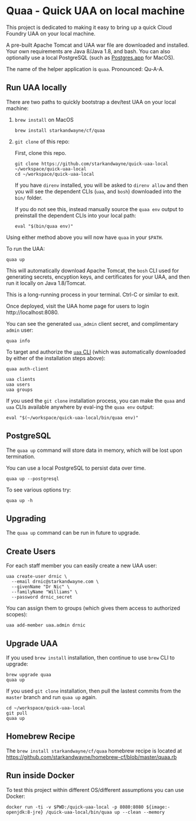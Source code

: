 # Quaa - Quick UAA on local machine

This project is dedicated to making it easy to bring up a quick Cloud Foundry UAA on your local machine.

A pre-built Apache Tomcat and UAA war file are downloaded and installed. Your own requirements are Java 8/Java 1.8, and bash. You can also optionally use a local PostgreSQL (such as [Postgres.app](https://postgresapp.com/) for MacOS).

The name of the helper application is `quaa`. Pronounced: Qu-A-A.

## Run UAA locally

There are two paths to quickly bootstrap a dev/test UAA on your local machine:

1. `brew install` on MacOS
    ```plain
    brew install starkandwayne/cf/quaa
    ```
1. `git clone` of this repo:

    First, clone this repo.

    ```plain
    git clone https://github.com/starkandwayne/quick-uaa-local ~/workspace/quick-uaa-local
    cd ~/workspace/quick-uaa-local
    ```

    If you have `direnv` installed, you will be asked to `direnv allow` and then you will see the dependent CLIs (`uaa`, and `bosh`) downloaded into the `bin/` folder.

    If you do not see this, instead manually source the `quaa env` output to preinstall the dependent CLIs into your local path:

    ```plain
    eval "$(bin/quaa env)"
    ```

Using either method above you will now have `quaa` in your `$PATH`.

To run the UAA:

```plain
quaa up
```

This will automatically download Apache Tomcat, the `bosh` CLI used for generating secrets, encyption keys, and certificates for your UAA, and then run it locally on Java 1.8/Tomcat.

This is a long-running process in your terminal. Ctrl-C or similar to exit.

Once deployed, visit the UAA home page for users to login http://localhost:8080.

You can see the generated `uaa_admin` client secret, and complimentary `admin` user:

```plain
quaa info
```

To target and authorize the [`uaa` CLI](https://github.com/cloudfoundry-incubator/uaa-cli) (which was automatically downloaded by either of the installation steps above):

```plain
quaa auth-client

uaa clients
uaa users
uaa groups
```

If you used the `git clone` installation process, you can make the `quaa` and `uaa` CLIs available anywhere by eval-ing the `quaa env` output:

```plain
eval "$(~/workspace/quick-uaa-local/bin/quaa env)"
```

## PostgreSQL

The `quaa up` command will store data in memory, which will be lost upon termination.

You can use a local PostgreSQL to persist data over time.

```plain
quaa up --postgresql
```

To see various options try:

```plain
quaa up -h
```

## Upgrading

The `quaa up` command can be run in future to upgrade.

## Create Users

For each staff member you can easily create a new UAA user:

```plain
uaa create-user drnic \
  --email drnic@starkandwayne.com \
  --givenName "Dr Nic" \
  --familyName "Williams" \
  --password drnic_secret
```

You can assign them to groups (which gives them access to authorized scopes):

```plain
uaa add-member uaa.admin drnic
```

## Upgrade UAA

If you used `brew install` installation, then continue to use `brew` CLI to upgrade:

```plain
brew upgrade quaa
quaa up
```

If you used `git clone` installation, then pull the lastest commits from the `master` branch and run `quaa up` again.

```plain
cd ~/workspace/quick-uaa-local
git pull
quaa up
```

## Homebrew Recipe

The `brew install starkandwayne/cf/quaa` homebrew recipe is located at https://github.com/starkandwayne/homebrew-cf/blob/master/quaa.rb

## Run inside Docker

To test this project within different OS/different assumptions you can use Docker:

```plain
docker run -ti -v $PWD:/quick-uaa-local -p 8080:8080 ${image:-openjdk:8-jre} /quick-uaa-local/bin/quaa up --clean --memory
```